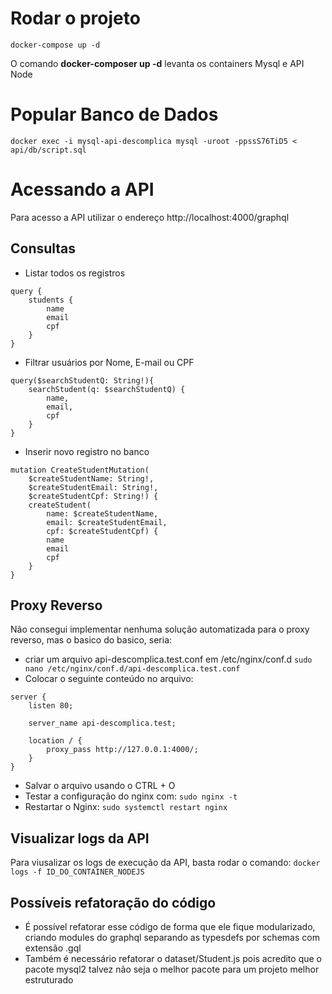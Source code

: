 # Rodar o projeto
```docker-compose up -d```

O comando **docker-composer up -d** levanta os containers Mysql e API Node

# Popular Banco de Dados
```docker exec -i mysql-api-descomplica mysql -uroot -ppssS76TiD5 < api/db/script.sql```


# Acessando a API
Para acesso a API utilizar o endereço http://localhost:4000/graphql

## Consultas
* Listar todos os registros
```
query {
    students {
        name
        email
        cpf
    }
}
```
* Filtrar usuários por Nome, E-mail ou CPF
```
query($searchStudentQ: String!){
    searchStudent(q: $searchStudentQ) {
        name,
        email,
        cpf
    }
}
```
* Inserir novo registro no banco
```
mutation CreateStudentMutation(
    $createStudentName: String!, 
    $createStudentEmail: String!, 
    $createStudentCpf: String!) {
    createStudent(
        name: $createStudentName, 
        email: $createStudentEmail, 
        cpf: $createStudentCpf) {
        name
        email
        cpf
    }
}
```

## Proxy Reverso
Não consegui implementar nenhuma solução automatizada para o proxy reverso, mas o basico do basico, seria:
* criar um arquivo api-descomplica.test.conf em /etc/nginx/conf.d
```sudo nano /etc/nginx/conf.d/api-descomplica.test.conf```
* Colocar o seguinte conteúdo no arquivo:
```
server {
    listen 80;

    server_name api-descomplica.test;

    location / {
        proxy_pass http://127.0.0.1:4000/;
    }
}
```
* Salvar o arquivo usando o CTRL + O
* Testar a configuração do nginx com:
``sudo nginx -t``
* Restartar o Nginx:
```sudo systemctl restart nginx```

## Visualizar logs da API
Para viusalizar os logs de execução da API, basta rodar o comando:
```docker logs -f ID_DO_CONTAINER_NODEJS```

## Possíveis refatoração do código
* É possível refatorar esse código de forma que ele fique modularizado, criando modules do graphql separando as typesdefs por schemas com extensão .gql
* Também é necessário refatorar o dataset/Student.js pois acredito que o pacote mysql2 talvez não seja o melhor pacote para um projeto melhor estruturado
